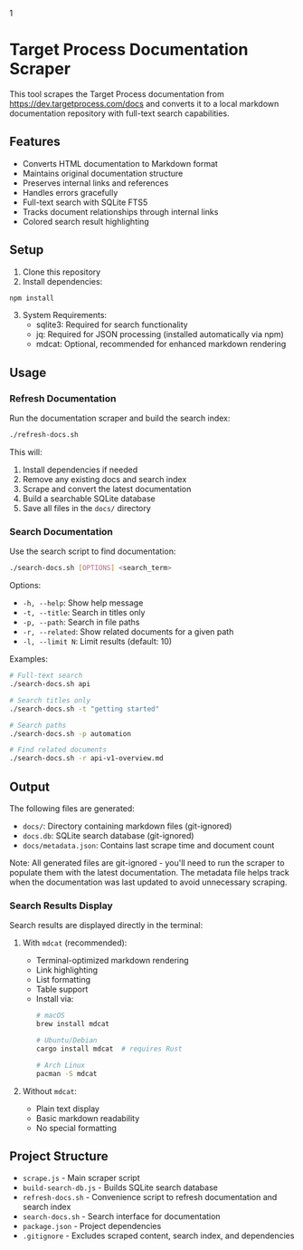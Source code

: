 1
# Target Process Documentation Scraper

This tool scrapes the Target Process documentation from https://dev.targetprocess.com/docs and converts it to a local markdown documentation repository with full-text search capabilities.

## Features

- Converts HTML documentation to Markdown format
- Maintains original documentation structure
- Preserves internal links and references
- Handles errors gracefully
- Full-text search with SQLite FTS5
- Tracks document relationships through internal links
- Colored search result highlighting

## Setup

1. Clone this repository
2. Install dependencies:
```bash
npm install
```
3. System Requirements:
   - sqlite3: Required for search functionality
   - jq: Required for JSON processing (installed automatically via npm)
   - mdcat: Optional, recommended for enhanced markdown rendering

## Usage

### Refresh Documentation

Run the documentation scraper and build the search index:
```bash
./refresh-docs.sh
```

This will:
1. Install dependencies if needed
2. Remove any existing docs and search index
3. Scrape and convert the latest documentation
4. Build a searchable SQLite database
5. Save all files in the `docs/` directory

### Search Documentation

Use the search script to find documentation:
```bash
./search-docs.sh [OPTIONS] <search_term>
```

Options:
- `-h, --help`: Show help message
- `-t, --title`: Search in titles only
- `-p, --path`: Search in file paths
- `-r, --related`: Show related documents for a given path
- `-l, --limit N`: Limit results (default: 10)

Examples:
```bash
# Full-text search
./search-docs.sh api

# Search titles only
./search-docs.sh -t "getting started"

# Search paths
./search-docs.sh -p automation

# Find related documents
./search-docs.sh -r api-v1-overview.md
```

## Output

The following files are generated:
- `docs/`: Directory containing markdown files (git-ignored)
- `docs.db`: SQLite search database (git-ignored)
- `docs/metadata.json`: Contains last scrape time and document count

Note: All generated files are git-ignored - you'll need to run the scraper to populate them with the latest documentation. The metadata file helps track when the documentation was last updated to avoid unnecessary scraping.

### Search Results Display

Search results are displayed directly in the terminal:

1. With `mdcat` (recommended):
   - Terminal-optimized markdown rendering
   - Link highlighting
   - List formatting
   - Table support
   - Install via:
     ```bash
     # macOS
     brew install mdcat

     # Ubuntu/Debian
     cargo install mdcat  # requires Rust

     # Arch Linux
     pacman -S mdcat
     ```

2. Without `mdcat`:
   - Plain text display
   - Basic markdown readability
   - No special formatting

## Project Structure

- `scrape.js` - Main scraper script
- `build-search-db.js` - Builds SQLite search database
- `refresh-docs.sh` - Convenience script to refresh documentation and search index
- `search-docs.sh` - Search interface for documentation
- `package.json` - Project dependencies
- `.gitignore` - Excludes scraped content, search index, and dependencies
